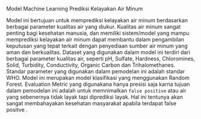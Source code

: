 Model Machine Learning Prediksi Kelayakan Air Minum 

Model ini bertujuan untuk memprediksi kelayakan air minum berdasarkan berbagai parameter kualitas air yang diukur. Kualitas air minum sangat penting bagi kesehatan manusia, dan memiliki sistem/model yang mampu memprediksi kelayakan air minum dapat membantu dalam pengambilan keputusan yang tepat terkait dengan penyediaan sumber air minum yang aman dan berkualitas. Dataset yang digunakan dalam model ini terdiri dari berbagai parameter kualitas air, seperti pH, Sulfate, Hardness, Chloromines, Solid, Turbidity, Conductivity, Organic Carbon dan Trihalomethanes. Standar parameter yang digunakan dalam pemodelan ini adalah standar WHO.
Model ini merupakan model klasifikasi yang menggunakan Random Forest. Evaluation Metric yang digunakana hanya presisi saja karna tujuan dalam pemodelan ini adalah untuk memnimalkan `false positive` atau air yang sebenernya tidak layak tapi diprediksi layak. Hal ini tentunya
akan sangat membahayakan kesehatan masyarakat apabila terdapat false positve .
